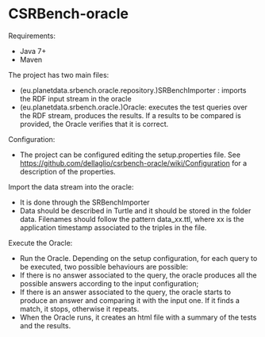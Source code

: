 CSRBench-oracle
===================
Requirements:
 * Java 7+
 * Maven

The project has two main files:
 * (eu.planetdata.srbench.oracle.repository.)SRBenchImporter : imports the RDF input stream in the oracle
 * (eu.planetdata.srbench.oracle.)Oracle: executes the test queries over the RDF stream, produces the results. If a results to be compared is provided, the Oracle verifies that it is correct.

Configuration:
 * The project can be configured editing the setup.properties file. See https://github.com/dellaglio/csrbench-oracle/wiki/Configuration for a description of the properties.

Import the data stream into the oracle:
 * It is done through the SRBenchImporter
 * Data should be described in Turtle and it should be stored in the folder data. Filenames should follow the pattern data_xx.ttl, where xx is the application timestamp associated to the triples in the file.

Execute the Oracle:
 * Run the Oracle. Depending on the setup configuration, for each query to be executed, two possible behaviours are possible:
  * If there is no answer associated to the query, the oracle produces all the possible answers according to the input configuration;
  * If there is an answer associated to the query, the oracle starts to produce an answer and comparing it with the input one. If it finds a match, it stops, otherwise it repeats.
 * When the Oracle runs, it creates an html file with a summary of the tests and the results.
